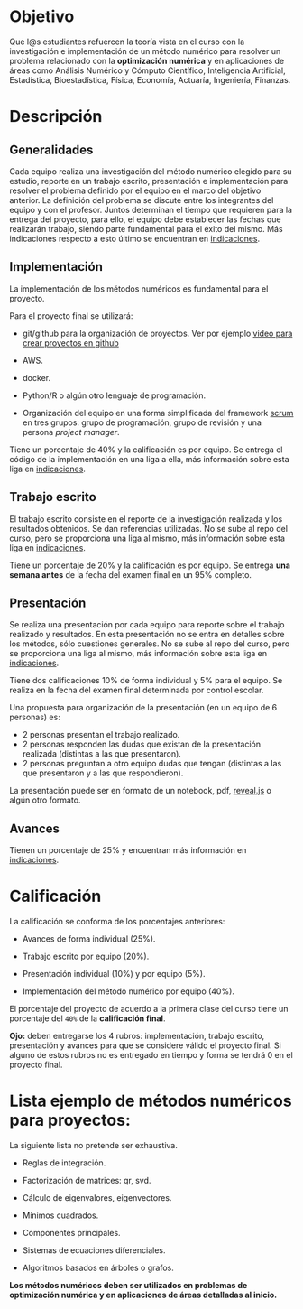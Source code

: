# Objetivo

Que l@s estudiantes refuercen la teoría vista en el curso con la investigación e implementación de un método numérico para resolver un problema  relacionado con la **optimización numérica** y en aplicaciones de áreas como Análisis Numérico y Cómputo Científico, Inteligencia Artificial, Estadística, Bioestadística, Física, Economía, Actuaría, Ingeniería, Finanzas.

# Descripción

## Generalidades

Cada equipo realiza una investigación del método numérico elegido para su estudio, reporte en un trabajo escrito, presentación e implementación para resolver el problema definido por el equipo en el marco del objetivo anterior. La definición del problema se discute entre los integrantes del equipo y con el profesor. Juntos determinan el tiempo que requieren para la entrega del proyecto, para ello, el equipo debe establecer las fechas que realizarán trabajo, siendo parte fundamental para el éxito del mismo. Más indicaciones respecto a esto último se encuentran en [indicaciones](indicaciones).

## Implementación

La implementación de los métodos numéricos es fundamental para el proyecto. 

Para el proyecto final se utilizará:

* git/github para la organización de proyectos. Ver por ejemplo [video para crear proyectos en github](https://www.youtube.com/watch?v=AvDiY9YcCdE&list=PLc_ATubXG-SSBl1JtXZHGvKLfyqUs6ETl)

* AWS.

* docker.

* Python/R o algún otro lenguaje de programación.

* Organización del equipo en una forma simplificada del framework [scrum](https://www.youtube.com/watch?v=b02ZkndLk1Y&feature=emb_logo) en tres grupos: grupo de programación, grupo de revisión y una persona *project manager*.


Tiene un porcentaje de 40% y la calificación es por equipo. Se entrega el código de la implementación en una liga a ella, más información sobre esta liga en [indicaciones](indicaciones).

## Trabajo escrito

El trabajo escrito consiste en el reporte de la investigación realizada y los resultados obtenidos. Se dan referencias utilizadas. No se sube al repo del curso, pero se proporciona una liga al mismo, más información sobre esta liga en [indicaciones](indicaciones).

Tiene un porcentaje de 20% y la calificación es por equipo. Se entrega **una semana antes** de la fecha del examen final en un 95% completo.


## Presentación

Se realiza una presentación por cada equipo para reporte sobre el trabajo realizado y resultados. En esta presentación no se entra en detalles sobre los métodos, sólo cuestiones generales. No se sube al repo del curso, pero se proporciona una liga al mismo, más información sobre esta liga en [indicaciones](indicaciones).


Tiene dos calificaciones 10% de forma individual y 5% para el equipo. Se realiza en la fecha del examen final determinada por control escolar. 


Una propuesta para organización de la presentación (en un equipo de 6 personas) es:

* 2 personas presentan el trabajo realizado.
* 2 personas responden las dudas que existan de la presentación realizada (distintas a las que presentaron).
* 2 personas preguntan a otro equipo dudas que tengan (distintas a las que presentaron y a las que respondieron).

La presentación puede ser en formato de un notebook, pdf, [reveal.js](https://github.com/hakimel/reveal.js/) o algún otro formato.


## Avances

Tienen un porcentaje de 25% y encuentran más información en [indicaciones](indicaciones).

# Calificación

La calificación se conforma de los porcentajes anteriores: 

* Avances de forma individual (25%).

* Trabajo escrito por equipo (20%).

* Presentación individual (10%) y por equipo (5%).

* Implementación del método numérico por equipo (40%).

El porcentaje del proyecto de acuerdo a la primera clase del curso tiene un porcentaje del `40%` de la **calificación final**.

**Ojo:** deben entregarse los 4 rubros: implementación, trabajo escrito, presentación y avances para que se considere válido el proyecto final. Si alguno de estos rubros no es entregado en tiempo y forma se tendrá 0 en el proyecto final.

# Lista ejemplo de métodos numéricos para proyectos:

La siguiente lista no pretende ser exhaustiva.

* Reglas de integración.

* Factorización de matrices: qr, svd.

* Cálculo de eigenvalores, eigenvectores.

* Mínimos cuadrados.

* Componentes principales.

* Sistemas de ecuaciones diferenciales.

* Algoritmos basados en árboles o grafos.

 **Los métodos numéricos deben ser utilizados en problemas de optimización numérica y en aplicaciones de áreas detalladas al inicio.**
